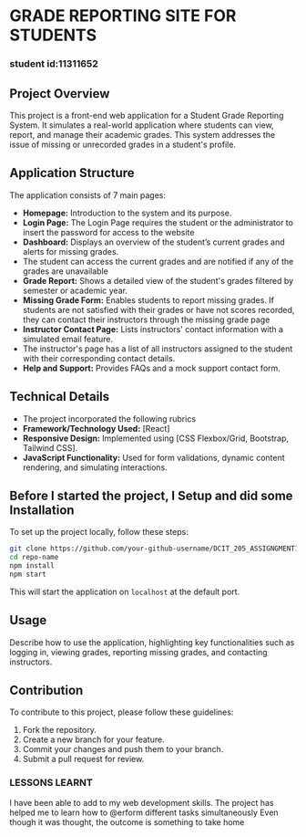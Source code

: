 # GRADE REPORTING SITE FOR STUDENTS
### student id:11311652

## Project Overview

This project is a front-end web application for a Student Grade Reporting System. It simulates a real-world application where students can view, report, and manage their academic grades. This system addresses the issue of missing or unrecorded grades in a student's profile.

## Application Structure

The application consists of 7 main pages:

- **Homepage:** Introduction to the system and its purpose.
- **Login Page:** The Login Page requires the student or the administrator to insert the password for access to the website
- **Dashboard:** Displays an overview of the student’s current grades and alerts for missing grades.
- The student can access the current grades and are notified if any of the grades are unavailable
- **Grade Report:** Shows a detailed view of the student's grades filtered by semester or academic year.
- **Missing Grade Form:** Enables students to report missing grades. If students are not satisfied with their grades or have not scores recorded, they can contact their instructors through the missing grade page
- **Instructor Contact Page:** Lists instructors' contact information with a simulated email feature.
- The instructor's page has a list of all instructors assigned to the student with their corresponding contact details.
- **Help and Support:** Provides FAQs and a mock support contact form.

## Technical Details
- The project incorporated the following rubrics
- **Framework/Technology Used:** [React]
- **Responsive Design:** Implemented using [CSS Flexbox/Grid, Bootstrap, Tailwind CSS].
- **JavaScript Functionality:** Used for form validations, dynamic content rendering, and simulating interactions.

## Before I started the project, I Setup and  did some Installation

To set up the project locally, follow these steps:

```bash
git clone https://github.com/your-github-username/DCIT_205_ASSIGNGMENT1.git
cd repo-name
npm install
npm start
```

This will start the application on `localhost` at the default port.

## Usage

Describe how to use the application, highlighting key functionalities such as logging in, viewing grades, reporting missing grades, and contacting instructors.

## Contribution

To contribute to this project, please follow these guidelines:

1. Fork the repository.
2. Create a new branch for your feature.
3. Commit your changes and push them to your branch.
4. Submit a pull request for review.

### LESSONS LEARNT
I have been able to add to my web development skills.
The project has helped me to learn how to @erform different tasks simultaneously
Even though it was thought, the outcome is something to take home
